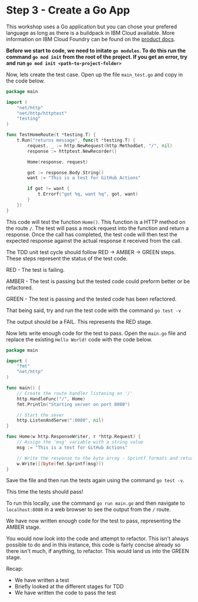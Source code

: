 # Step 3 - Create a Go App

This workshop uses a Go application but you can chose your prefered language as long as there is a buildpack in IBM Cloud available. More information on IBM Cloud Foundry can be found on the [product docs](https://cloud.ibm.com/docs/cloud-foundry-public).

**Before we start to code, we need to initate `go modules`. To do this run the command `go mod init` from the root of the project. If you get an error, try and run `go mod init <path-to-project-folder>`**

Now, lets create the test case. Open up the file `main_test.go` and copy in the code below.

```go
package main

import (
	"net/http"
	"net/http/httptest"
	"testing"
)

func TestHomeRoute(t *testing.T) {
	t.Run("returns message", func(t *testing.T) {
		request, _ := http.NewRequest(http.MethodGet, "/", nil)
		response := httptest.NewRecorder()

		Home(response, request)

		got := response.Body.String()
		want := "This is a test for GitHub Actions"

		if got != want {
			t.Errorf("got %q, want %q", got, want)
		}
	})
}
```
This code will test the function `Home()`. This function is a HTTP method on the route `/`. The test will pass a mock request into the function and return a response. Once the call has completed, the test code will then test the expected response against the actual response it received from the call.

The TDD unit test cycle should follow RED -> AMBER -> GREEN steps. These steps represent the status of the test code.

RED - The test is failing.

AMBER - The test is passing but the tested code could preform better or be refactored.

GREEN - The test is passing and the tested code has been refactored.

That being said, try and run the test code with the command `go test -v`

The output should be a FAIL. This represents the RED stage.

Now lets write enough code for the test to pass. Open the `main.go` file and replace the existing `Hello World!` code with the code below.

```go
package main

import (
	"fmt"
	"net/http"
)

func main() {
	// Create the route handler listening on '/'
	http.HandleFunc("/", Home)
	fmt.Println("Starting server on port 8080")

	// Start the sever
	http.ListenAndServe(":8080", nil)
}

func Home(w http.ResponseWriter, r *http.Request) {
	// Assign the 'msg' variable with a string value
	msg := "This is a test for GitHub Actions"

	// Write the response to the byte array - Sprintf formats and returns a string without printing it anywhere
	w.Write([]byte(fmt.Sprintf(msg)))
}
```

Save the file and then run the tests again using the command `go test -v`.

This time the tests should pass!

To run this locally, use the command `go run main.go` and then navigate to `localhost:8080` in a web browser to see the output from the `/` route.

We have now written enough code for the test to pass, representing the AMBER stage.

You would now look into the code and attempt to refactor. This isn't always possible to do and in this instance, this code is fairly concise already so there isn't much, if anything, to refactor. This would land us into the GREEN stage.

Recap:
- We have written a test
- Briefly looked at the different stages for TDD
- We have written the code to pass the test